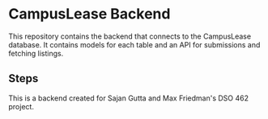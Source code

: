 # CampusLease Backend
This repository contains the backend that connects to the CampusLease database. 
It contains models for each table and an API for submissions and fetching listings.

## Steps
This is a backend created for Sajan Gutta and Max Friedman's DSO 462 project.
